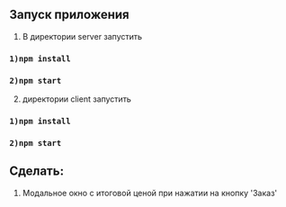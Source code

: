 ## Запуск приложения

1) В директории server запустить

### `1)npm install`
### `2)npm start`


2) директории client запустить

### `1)npm install`
### `2)npm start`

## Сделать:
1) Модальное окно с итоговой ценой при нажатии на кнопку 'Заказ'
